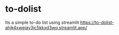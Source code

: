 # to-dolist
Its a simple to-do list using streamlit
https://to-dolist-ahjk4xwejay3jc5kkxd3wq.streamlit.app/
